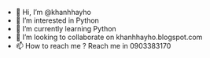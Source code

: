- 👋 Hi, I’m @khanhhayho
- 👀 I’m interested in Python
- 🌱 I’m currently learning Python
- 💞️ I’m looking to collaborate on khanhhayho.blogspot.com
- 📫 How to reach me ? Reach me in 0903383170

<!---
khanhhayho/khanhhayho is a ✨ special ✨ repository because its `README.md` (this file) appears on your GitHub profile.
You can click the Preview link to take a look at your changes.
--->
